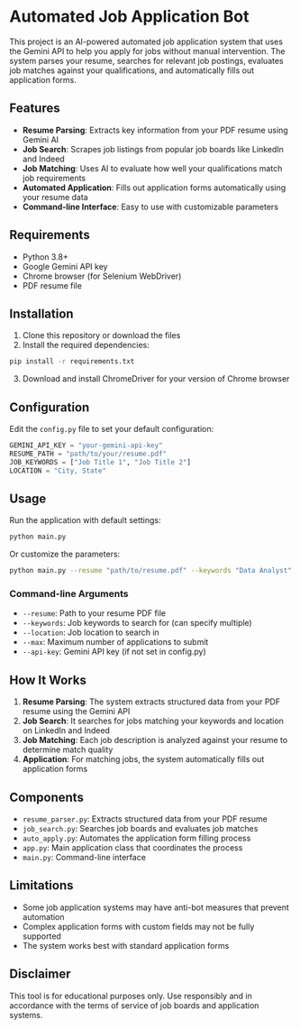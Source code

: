 # Automated Job Application Bot

This project is an AI-powered automated job application system that uses the Gemini API to help you apply for jobs without manual intervention. The system parses your resume, searches for relevant job postings, evaluates job matches against your qualifications, and automatically fills out application forms.

## Features

- **Resume Parsing**: Extracts key information from your PDF resume using Gemini AI
- **Job Search**: Scrapes job listings from popular job boards like LinkedIn and Indeed
- **Job Matching**: Uses AI to evaluate how well your qualifications match job requirements
- **Automated Application**: Fills out application forms automatically using your resume data
- **Command-line Interface**: Easy to use with customizable parameters

## Requirements

- Python 3.8+
- Google Gemini API key
- Chrome browser (for Selenium WebDriver)
- PDF resume file

## Installation

1. Clone this repository or download the files
2. Install the required dependencies:

```bash
pip install -r requirements.txt
```

3. Download and install ChromeDriver for your version of Chrome browser

## Configuration

Edit the `config.py` file to set your default configuration:

```python
GEMINI_API_KEY = "your-gemini-api-key"
RESUME_PATH = "path/to/your/resume.pdf"
JOB_KEYWORDS = ["Job Title 1", "Job Title 2"]
LOCATION = "City, State"
```

## Usage

Run the application with default settings:

```bash
python main.py
```

Or customize the parameters:

```bash
python main.py --resume "path/to/resume.pdf" --keywords "Data Analyst" "Data Scientist" --location "Seattle, WA" --max 5
```

### Command-line Arguments

- `--resume`: Path to your resume PDF file
- `--keywords`: Job keywords to search for (can specify multiple)
- `--location`: Job location to search in
- `--max`: Maximum number of applications to submit
- `--api-key`: Gemini API key (if not set in config.py)

## How It Works

1. **Resume Parsing**: The system extracts structured data from your PDF resume using the Gemini API
2. **Job Search**: It searches for jobs matching your keywords and location on LinkedIn and Indeed
3. **Job Matching**: Each job description is analyzed against your resume to determine match quality
4. **Application**: For matching jobs, the system automatically fills out application forms

## Components

- `resume_parser.py`: Extracts structured data from your PDF resume
- `job_search.py`: Searches job boards and evaluates job matches
- `auto_apply.py`: Automates the application form filling process
- `app.py`: Main application class that coordinates the process
- `main.py`: Command-line interface

## Limitations

- Some job application systems may have anti-bot measures that prevent automation
- Complex application forms with custom fields may not be fully supported
- The system works best with standard application forms

## Disclaimer

This tool is for educational purposes only. Use responsibly and in accordance with the terms of service of job boards and application systems.